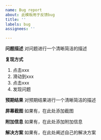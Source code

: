 ```yaml
---
name: Bug report
about: 此模板用于反馈bug
title: ''
labels: bug
assignees: ''

---
```


<!-- 请选择任务点对应label -->

**问题描述**
对问题进行一个清晰简洁的描述

**复现方式**
1. 点击xxx
2. 滑动到xxx
3. 点击xxx
4. 发现问题

**预期结果**
对预期结果进行一个清晰简洁的描述

**屏幕截图**
如果有，在此处添加截图

**附加信息**
如果有，在此处添加附加信息

**解决方案**
如果有，在此处阐述自己的解决方案
